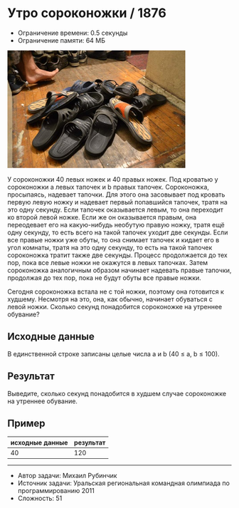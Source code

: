 # Утро сороконожки / 1876

* Ограничение времени: 0.5 секунды
* Ограничение памяти: 64 МБ

![тапочки](slippers.bmp)

У сороконожки 40 левых ножек и 40 правых ножек. Под кроватью у сороконожки a левых тапочек и b правых тапочек. Сороконожка, просыпаясь, надевает тапочки. Для этого она засовывает под кровать первую левую ножку и надевает первый попавшийся тапочек, тратя на это одну секунду. Если тапочек оказывается левым, то она переходит ко второй левой ножке. Если же он оказывается правым, она переодевает его на какую-нибудь необутую правую ножку, тратя ещё одну секунду, то есть всего на такой тапочек уходит две секунды. Если все правые ножки уже обуты, то она снимает тапочек и кидает его в угол комнаты, тратя на это одну секунду, то есть на такой тапочек сороконожка тратит также две секунды. Процесс продолжается до тех пор, пока все левые ножки не окажутся в левых тапочках. Затем сороконожка аналогичным образом начинает надевать правые тапочки, продолжая до тех пор, пока не будут обуты все правые ножки.

Сегодня сороконожка встала не с той ножки, поэтому она готовится к худшему. Несмотря на это, она, как обычно, начинает обуваться с левой ножки. Сколько секунд понадобится сороконожке на утреннее обувание?

## Исходные данные

В единственной строке записаны целые числа a и b (40 ≤ a, b ≤ 100).

## Результат

Выведите, сколько секунд понадобится в худшем случае сороконожке на утреннее обувание.

## Пример

| исходные данные | результат |
| --------------- | --------- |
| 40              | 120       |

---

* Автор задачи: Михаил Рубинчик
* Источник задачи: Уральская региональная командная олимпиада по программированию 2011
* Сложность: 51